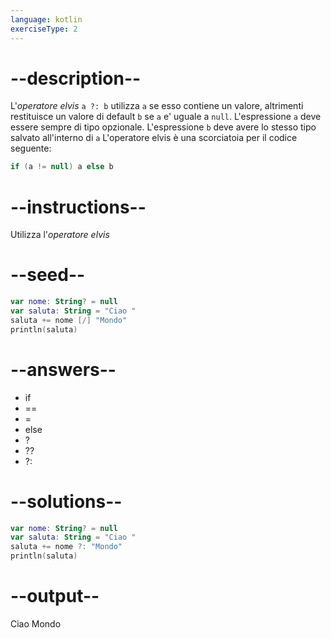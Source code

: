 ```yaml
---
language: kotlin
exerciseType: 2
---
```


# --description--

L'_operatore elvis_ `a ?: b` utilizza `a` se esso contiene un valore, altrimenti restituisce un valore di default `b` se `a` e' uguale a `null`.
L'espressione `a` deve essere sempre di tipo opzionale.
L'espressione `b` deve avere lo stesso tipo salvato all'interno di `a`
L'operatore elvis è una scorciatoia per il codice seguente:
```kotlin
if (a != null) a else b
```

# --instructions--

Utilizza l'_operatore elvis_

# --seed--

```kotlin
var nome: String? = null
var saluta: String = "Ciao "
saluta += nome [/] "Mondo"
println(saluta)
```

# --answers--

- if
- ==
- =
- else
- ?
- ??
- ?:

# --solutions--

```kotlin
var nome: String? = null
var saluta: String = "Ciao "
saluta += nome ?: "Mondo"
println(saluta)
```

# --output--

Ciao Mondo
